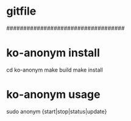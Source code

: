 #           gitfile
###################################


# ko-anonym install

cd ko-anonym
make build
make install

# ko-anonym usage

sudo anonym {start|stop|status|update}
